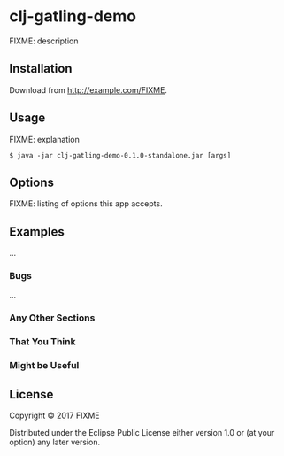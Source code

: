 # clj-gatling-demo

FIXME: description

## Installation

Download from http://example.com/FIXME.

## Usage

FIXME: explanation

    $ java -jar clj-gatling-demo-0.1.0-standalone.jar [args]

## Options

FIXME: listing of options this app accepts.

## Examples

...

### Bugs

...

### Any Other Sections
### That You Think
### Might be Useful

## License

Copyright © 2017 FIXME

Distributed under the Eclipse Public License either version 1.0 or (at
your option) any later version.
